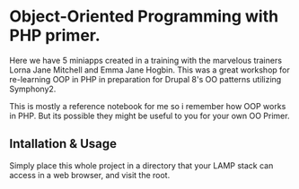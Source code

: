 # Object-Oriented Programming with PHP primer.

Here we have 5 miniapps created in a training with the marvelous trainers Lorna Jane Mitchell and Emma Jane Hogbin. This was a great workshop for re-learning OOP in PHP in preparation for Drupal 8's OO patterns utilizing Symphony2.

This is mostly a reference notebook for me so i remember how OOP works in PHP. But its possible they might be useful to you for your own OO Primer. 

## Intallation & Usage

Simply place this whole project in a directory that your LAMP stack can access in a web browser, and visit the root.
